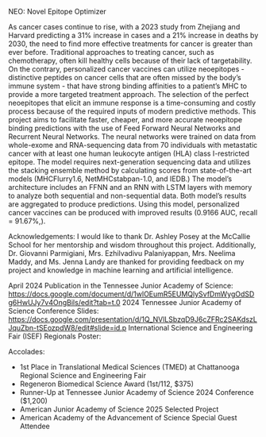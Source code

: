 NEO: Novel Epitope Optimizer

As cancer cases continue to rise, with a 2023 study from Zhejiang and Harvard predicting a 31% increase in cases and a 21% increase in deaths by 2030, the need to find more effective treatments for cancer is greater than ever before. Traditional approaches to treating cancer, such as chemotherapy, often kill healthy cells because of their lack of targetability. On the contrary, personalized cancer vaccines can utilize neoepitopes - distinctive peptides on cancer cells that are often missed by the body’s immune system - that have strong binding affinities to a patient’s MHC to provide a more targeted treatment approach. The selection of the perfect neoepitopes that elicit an immune response is a time-consuming and costly process because of the required inputs of modern predictive methods. This project aims to facilitate faster, cheaper, and more accurate neoepitope binding predictions with the use of Feed Forward Neural Networks and Recurrent Neural Networks. 
The neural networks were trained on data from whole-exome and RNA-sequencing data from 70 individuals with metastatic cancer with at least one human leukocyte antigen (HLA) class I-restricted epitope. The model requires next-generation sequencing data and utilizes the stacking ensemble method by calculating scores from state-of-the-art models (MHCFlurry1.6, NetMHCstabpan-1.0, and IEDB.) The model’s architecture includes an FFNN and an RNN with LSTM layers with memory to analyze both sequential and non-sequential data. Both model’s results are aggregated to produce predictions. Using this model, personalized cancer vaccines can be produced with improved results (0.9166 AUC, recall = 91.67%,).


Acknowledgements: I would like to thank Dr. Ashley Posey at the McCallie School for her mentorship and wisdom throughout this project. Additionally, Dr. Giovanni Parmigiani, Mrs. Ezhilvadivu Palaniyappan, Mrs. Neelima Maddy, and Ms. Jenna Landy are thanked for providing feedback on my project and knowledge in machine learning and artificial intelligence.


April 2024 Publication in the Tennessee Junior Academy of Science: https://docs.google.com/document/d/1wlOEumR5EUMQlySvfDmWygOdSDg6HwUJy7v4OngBils/edit?tab=t.0
2024 Tennessee Junior Academy of Science Conference Slides: https://docs.google.com/presentation/d/1Q_NVlLSbzqD9J6cZFRc2SAKdszLJquZbn-tSEozpdW8/edit#slide=id.p
International Science and Engineering Fair (ISEF) Regionals Poster: 


Accolades:
- 1st Place in Translational Medical Sciences (TMED) at Chattanooga Regional Science and Engineering Fair
- Regeneron Biomedical Science Award (1st/112, $375)
- Runner-Up at Tennessee Junior Academy of Science 2024 Conference ($1,200)
- American Junior Academy of Science 2025 Selected Project
- American Academy of the Advancement of Science Special Guest Attendee
